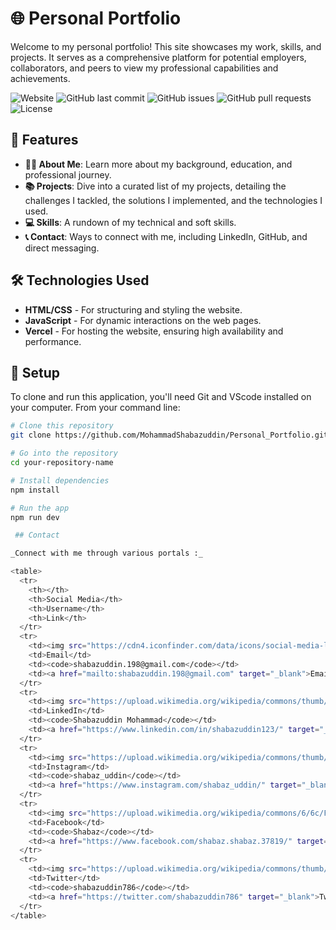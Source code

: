 # 🌐 Personal Portfolio

Welcome to my personal portfolio! This site showcases my work, skills, and projects. It serves as a comprehensive platform for potential employers, collaborators, and peers to view my professional capabilities and achievements.

![Website](https://img.shields.io/website?down_color=red&down_message=offline&up_color=green&up_message=online&url=https://personal-portfolio-iota-brown.vercel.app/)
![GitHub last commit](https://img.shields.io/github/last-commit/MohammadShabazuddin/Personal_Portfolio)
![GitHub issues](https://img.shields.io/github/issues/MohammadShabazuddin/Personal_Portfolio)
![GitHub pull requests](https://img.shields.io/github/issues-pr/MohammadShabazuddin/Personal_Portfolio)
![License](https://img.shields.io/github/license/MohammadShabazuddin/Personal_Portfolio)

## 📖 Features

- **🙍‍♂️ About Me**: Learn more about my background, education, and professional journey.
- **📚 Projects**: Dive into a curated list of my projects, detailing the challenges I tackled, the solutions I implemented, and the technologies I used.
- **💻 Skills**: A rundown of my technical and soft skills.
- **📞 Contact**: Ways to connect with me, including LinkedIn, GitHub, and direct messaging.

## 🛠 Technologies Used

- **HTML/CSS** - For structuring and styling the website.
- **JavaScript** - For dynamic interactions on the web pages.
- **Vercel** - For hosting the website, ensuring high availability and performance.

## 🚀 Setup

To clone and run this application, you'll need Git and VScode installed on your computer. From your command line:

```bash
# Clone this repository
git clone https://github.com/MohammadShabazuddin/Personal_Portfolio.git

# Go into the repository
cd your-repository-name

# Install dependencies
npm install

# Run the app
npm run dev

 ## Contact

_Connect with me through various portals :_

<table>
  <tr>
    <th></th>
    <th>Social Media</th>
    <th>Username</th>
    <th>Link</th>
  </tr>
  <tr>
    <td><img src="https://cdn4.iconfinder.com/data/icons/social-media-logos-6/512/112-gmail_email_mail-512.png" width="20" /></td>
    <td>Email</td>
    <td><code>shabazuddin.198@gmail.com</code></td>
    <td><a href="mailto:shabazuddin.198@gmail.com" target="_blank">Email</a></td>
  </tr>
  <tr>
    <td><img src="https://upload.wikimedia.org/wikipedia/commons/thumb/c/ca/LinkedIn_logo_initials.png/480px-LinkedIn_logo_initials.png" width="20" /></td>
    <td>LinkedIn</td>
    <td><code>Shabazuddin Mohammad</code></td>
    <td><a href="https://www.linkedin.com/in/shabazuddin123/" target="_blank">LinkedIn</a></td>
  </tr>
  <tr>
    <td><img src="https://upload.wikimedia.org/wikipedia/commons/thumb/a/a5/Instagram_icon.png/600px-Instagram_icon.png" width="20" /></td>
    <td>Instagram</td>
    <td><code>shabaz_uddin</code></td>
    <td><a href="https://www.instagram.com/shabaz_uddin/" target="_blank">Instagram</a></td>
  </tr>
  <tr>
    <td><img src="https://upload.wikimedia.org/wikipedia/commons/6/6c/Facebook_Logo_2023.png" width="20" /></td>
    <td>Facebook</td>
    <td><code>Shabaz</code></td>
    <td><a href="https://www.facebook.com/shabaz.shabaz.37819/" target="_blank">Facebook</a></td>
  </tr>
  <tr>
    <td><img src="https://upload.wikimedia.org/wikipedia/commons/thumb/6/6f/Logo_of_Twitter.svg/512px-Logo_of_Twitter.svg.png" width="20" /></td>
    <td>Twitter</td>
    <td><code>shabazuddin786</code></td>
    <td><a href="https://twitter.com/shabazuddin786" target="_blank">Twitter</a></td>
  </tr>
</table>


